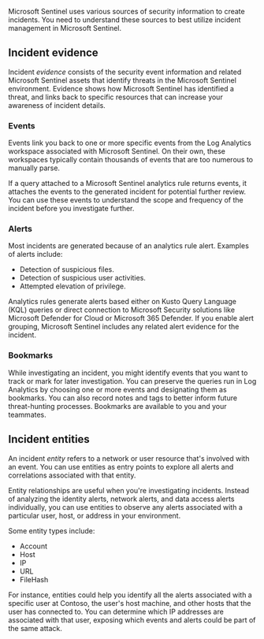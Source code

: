 
Microsoft Sentinel uses various sources of security information to create incidents. You need to understand these sources to best utilize incident management in Microsoft Sentinel.

## Incident evidence

Incident *evidence* consists of the security event information and related Microsoft Sentinel assets that identify threats in the Microsoft Sentinel environment. Evidence shows how Microsoft Sentinel has identified a threat, and links back to specific resources that can increase your awareness of incident details.

### Events

Events link you back to one or more specific events from the Log Analytics workspace associated with Microsoft Sentinel. On their own, these workspaces typically contain thousands of events that are too numerous to manually parse.

If a query attached to a Microsoft Sentinel analytics rule returns events, it attaches the events to the generated incident for potential further review. You can use these events to understand the scope and frequency of the incident before you investigate further.

### Alerts

Most incidents are generated because of an analytics rule alert. Examples of alerts include:

- Detection of suspicious files.
- Detection of suspicious user activities.
- Attempted elevation of privilege.

Analytics rules generate alerts based either on Kusto Query Language (KQL) queries or direct connection to Microsoft Security solutions like Microsoft Defender for Cloud or Microsoft 365 Defender. If you enable alert grouping, Microsoft Sentinel includes any related alert evidence for the incident.

### Bookmarks

While investigating an incident, you might identify events that you want to track or mark for later investigation. You can preserve the queries run in Log Analytics by choosing one or more events and designating them as bookmarks. You can also record notes and tags to better inform future threat-hunting processes. Bookmarks are available to you and your teammates.

## Incident entities

An incident *entity* refers to a network or user resource that's involved with an event. You can use entities as entry points to explore all alerts and correlations associated with that entity.

Entity relationships are useful when you're investigating incidents. Instead of analyzing the identity alerts, network alerts, and data access alerts individually, you can use entities to observe any alerts associated with a particular user, host, or address in your environment.

Some entity types include:

- Account
- Host
- IP
- URL
- FileHash

For instance, entities could help you identify all the alerts associated with a specific user at Contoso, the user's host machine, and other hosts that the user has connected to. You can determine which IP addresses are associated with that user, exposing which events and alerts could be part of the same attack.